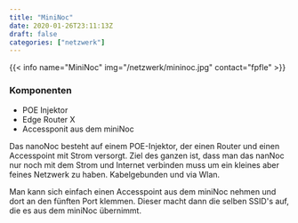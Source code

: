 ```yaml
---
title: "MiniNoc"
date: 2020-01-26T23:11:13Z
draft: false
categories: ["netzwerk"]
---
```

{{< info name="MiniNoc" img="/netzwerk/mininoc.jpg" contact="fpfle" >}}
### Komponenten

* POE Injektor
* Edge Router X
* Accessponit aus dem miniNoc


Das nanoNoc besteht auf einem POE-Injektor, der einen Router und einen Accesspoint mit Strom versorgt. Ziel des ganzen ist, dass man das nanNoc nur noch mit dem Strom und Internet verbinden muss um ein kleines aber feines Netzwerk zu haben. Kabelgebunden und via Wlan. 



Man kann sich einfach einen Accesspoint aus dem miniNoc nehmen und dort an den fünften Port klemmen. Dieser macht dann die selben SSID's auf, die es aus dem miniNoc übernimmt. 